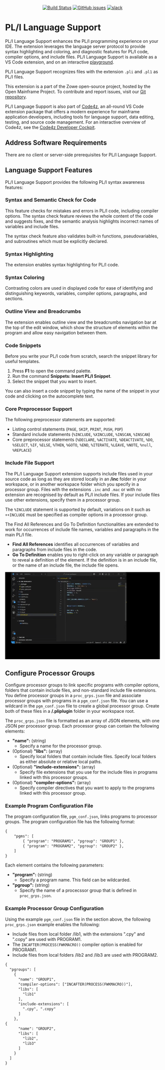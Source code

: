<div id="header" align="center">

[![Build Status](https://github.com/zowe/zowe-pli-language-support/actions/workflows/build.yml/badge.svg)](https://github.com/zowe/zowe-pli-language-support/actions/workflows/build.yml)
[![GitHub issues](https://img.shields.io/github/issues-raw/zowe/zowe-pli-language-support)](https://github.com/zowe/zowe-pli-language-support/issues)
[![slack](https://img.shields.io/badge/chat-on%20Slack-blue)](https://join.slack.com/t/che4z/shared_invite/zt-37ewynplx-wCoabaIDxN6Ofm4_XBinZA)

</div>

# PL/I Language Support

PL/I Language Support enhances the PL/I programming experience on your IDE. The extension leverages the language server protocol to provide syntax highlighting and coloring, and diagnostic features for PL/I code, compiler options, and include files. PL/I Language Support is available as a VS Code extension, and on an interactive [playground](https://zowe.github.io/zowe-pli-language-support/).

PL/I Language Support recognizes files with the extension `.pli` and `.pl1` as PL/I files.

This extension is a part of the Zowe open-source project, hosted by the Open Mainframe Project. To contribute and report issues, visit our [Git repository](https://github.com/zowe/zowe-pli-language-support).

PL/I Language Support is also part of [Code4z](https://techdocs.broadcom.com/code4z), an all-round VS Code extension package that offers a modern experience for mainframe application developers, including tools for language support, data editing, testing, and source code management. For an interactive overview of Code4z, see the [Code4z Developer Cockpit](https://mainframe.broadcom.com/code4z-developer-cockpit).

## Address Software Requirements
    
There are no client or server-side prerequisites for PL/I Language Support.

## Language Support Features

PL/I Language Support provides the following PL/I syntax awareness features:

### Syntax and Semantic Check for Code
This feature checks for mistakes and errors in PL/I code, including compiler options. The syntax check feature reviews the whole content of the code and suggests fixes, and the semantic analysis highlights incorrect names of variables and include files.

The syntax check feature also validates built-in functions, pseudovariables, and subroutines which must be explicitly declared.

### Syntax Highlighting
The extension enables syntax highlighting for PL/I code.

### Syntax Coloring
Contrasting colors are used in displayed code for ease of identifying and distinguishing keywords, variables, compiler options, paragraphs, and sections.

### Outline View and Breadcrumbs
The extension enables outline view and the breadcrumbs navigation bar at the top of the edit window, which show the structure of elements within the program and allow easy navigation between them.

### Code Snippets
Before you write your PL/I code from scratch, search the snippet library for useful templates.

1. Press **F1** to open the command palette.
2. Run the command **Snippets: Insert PL/I Snippet**.
3. Select the snippet that you want to insert.

You can also insert a code snippet by typing the name of the snippet in your code and clicking on the autocomplete text.

### Core Preprocessor Support

The following preprocessor statements are supported:

* Listing control statements (`PAGE`, `SKIP`, `PRINT`, `PUSH`, `POP`)
* Standard include statements (`%INCLUDE`, `%XINCLUDE`, `%INSCAN`, `%INSCAN`)
* Core preprocessor statements (`%DECLARE`, `%ACTIVATE`, `%DEACTIVATE`, `%DO`, `%SELECT`, `%IF`, `%ELSE`, `%THEN`, `%GOTO`, `%END`, `%ITERATE`, `%LEAVE`, `%NOTE`, `%null`, `%REPLACE`)

### Include File Support

The PL/I Language Support extension supports include files used in your source code as long as they are stored locally in an **/inc** folder in your workspace, or in another workspace folder which you specify in a processor group. Files with the extensions `.inc` and `.mac` or with no extension are recognised by default as PL/I include files. If your include files use other extensions, specify them in a processor group. 

The `%INCLUDE` statement is supported by default, variations on it such as `++INCLUDE` must be specified as compiler options in a processor group.

The Find All References and Go To Definition functionalities are extended to work for occurrences of include file names, variables and paragraphs in the main PL/I file.

* **Find All References** identifies all occurrences of variables and paragraphs from include files in the code.
* **Go To Definition** enables you to right-click on any variable or paragraph to reveal a definition of the element. If the definition is in an include file, or the name of an include file, the include file opens.

![Animated gif showing the Go To Definition functionality on a PL/I include file and a variable defined in that file](https://github.com/zowe/zowe-pli-language-support/blob/development/img/include.gif)  

## Configure Processor Groups

Configure processor groups to link specific programs with compiler options, folders that contain include files, and non-standard include file extensions. You define processor groups in a `proc_grps.json` file and associate processor groups with programs in a `pgm_conf.json` file. You can use a wildcard in the `pgm_conf.json` file to create a global processor group. Create both of these files in a **/.pliplugin** folder in your workspace root.

The `proc_grps.json` file is formatted as an array of JSON elements, with one JSON per processor group. Each processor group can contain the following elements:

- **"name":** (string)  
    - Specify a name for the processor group.
- (Optional) **"libs":** (array)  
    - Specify local folders that contain include files. Specify local folders as either absolute or relative local paths.
- (Optional) **"include-extensions":** (array)  
    - Specify file extensions that you use for the include files in programs linked with this processor groups.
- (Optional) **"compiler-options":** (array)  
    - Specify compiler directives that you want to apply to the programs linked with this processor group. 

### Example Program Configuration File

The program configuration file, `pgm_conf.json`, links programs to processor groups. The program configuration file has the following format:

```
{
    "pgms": [
        { "program": "PROGRAM1", "pgroup": "GROUP1" },
        { "program": "PROGRAM2", "pgroup": "GROUP2" },
    ]
}
```

Each element contains the following parameters:

- **"program":** (string)
    - Specify a program name. This field can be wildcarded.
- **"pgroup":** (string)
    - Specify the name of a procecssor group that is defined in `proc_grps.json`.

### Example Processor Group Configuration

Using the example `pgm_conf.json` file in the section above, the following `proc_grps.json` example enables the following:

- Include files from local folder /lib1, with the extensions ".cpy" and ".copy" are used with PROGRAM1.
- The `INCAFTER(PROCESS(FWKMACRO))` compiler option is enabled for PROGRAM1.
- Include files from local folders /lib2 and /lib3 are used with PROGRAM2.

```
{
  "pgroups": [
    {
      "name": "GROUP1",
      "compiler-options": ["INCAFTER(PROCESS(FWKMACRO))"],
      "libs": [
        "lib1"
      ],
      "include-extensions": [
        ".cpy", ".copy"
      ]
    },
{
      "name": "GROUP2",
      "libs": [
        "lib2",
        "lib3"
      ]
    }
  ]
}
```
